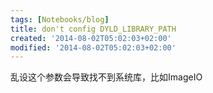 ```yaml
---
tags: [Notebooks/blog]
title: don't config DYLD_LIBRARY_PATH
created: '2014-08-02T05:02:03+02:00'
modified: '2014-08-02T05:02:03+02:00'
---
```


乱设这个参数会导致找不到系统库，比如ImageIO